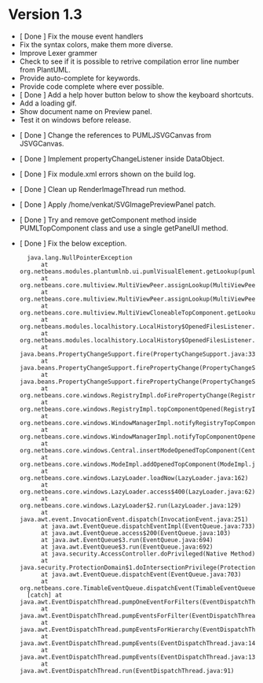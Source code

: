 Version 1.3
============

- [ Done ] Fix the mouse event handlers
- Fix the syntax colors, make them more diverse.
- Improve Lexer grammer
- Check to see if it is possible to retrive compilation error line number from PlantUML.
- Provide auto-complete for keywords.
- Provide code complete where ever possible.
- [ Done ] Add a help hover button below to show the keyboard shortcuts.
- Add a loading gif.
- Show document name on Preview panel.
- Test it on windows before release.
 

+ [ Done ] Change the references to PUMLJSVGCanvas from JSVGCanvas.
+ [ Done ] Implement propertyChangeListener inside DataObject.
+ [ Done ] Fix module.xml errors shown on the build log.
+ [ Done ] Clean up RenderImageThread run method.
+ [ Done ] Apply /home/venkat/SVGImagePreviewPanel patch.
+ [ Done ] Try and remove getComponent method inside PUMLTopComponent class and use a single getPanelUI method.

+ [ Done ] Fix the below exception.

        java.lang.NullPointerException
            at org.netbeans.modules.plantumlnb.ui.pumlVisualElement.getLookup(pumlVisualElement.java:75)
            at org.netbeans.core.multiview.MultiViewPeer.assignLookup(MultiViewPeer.java:242)
            at org.netbeans.core.multiview.MultiViewPeer.assignLookup(MultiViewPeer.java:256)
            at org.netbeans.core.multiview.MultiViewCloneableTopComponent.getLookup(MultiViewCloneableTopComponent.java:118)
            at org.netbeans.modules.localhistory.LocalHistory$OpenedFilesListener.handleTCFiles(LocalHistory.java:535)
            at org.netbeans.modules.localhistory.LocalHistory$OpenedFilesListener.propertyChange(LocalHistory.java:464)
            at java.beans.PropertyChangeSupport.fire(PropertyChangeSupport.java:335)
            at java.beans.PropertyChangeSupport.firePropertyChange(PropertyChangeSupport.java:327)
            at java.beans.PropertyChangeSupport.firePropertyChange(PropertyChangeSupport.java:263)
            at org.netbeans.core.windows.RegistryImpl.doFirePropertyChange(RegistryImpl.java:329)
            at org.netbeans.core.windows.RegistryImpl.topComponentOpened(RegistryImpl.java:187)
            at org.netbeans.core.windows.WindowManagerImpl.notifyRegistryTopComponentOpened(WindowManagerImpl.java:1183)
            at org.netbeans.core.windows.WindowManagerImpl.notifyTopComponentOpened(WindowManagerImpl.java:1151)
            at org.netbeans.core.windows.Central.insertModeOpenedTopComponent(Central.java:841)
            at org.netbeans.core.windows.ModeImpl.addOpenedTopComponent(ModeImpl.java:362)
            at org.netbeans.core.windows.LazyLoader.loadNow(LazyLoader.java:162)
            at org.netbeans.core.windows.LazyLoader.access$400(LazyLoader.java:62)
            at org.netbeans.core.windows.LazyLoader$2.run(LazyLoader.java:129)
            at java.awt.event.InvocationEvent.dispatch(InvocationEvent.java:251)
            at java.awt.EventQueue.dispatchEventImpl(EventQueue.java:733)
            at java.awt.EventQueue.access$200(EventQueue.java:103)
            at java.awt.EventQueue$3.run(EventQueue.java:694)
            at java.awt.EventQueue$3.run(EventQueue.java:692)
            at java.security.AccessController.doPrivileged(Native Method)
            at java.security.ProtectionDomain$1.doIntersectionPrivilege(ProtectionDomain.java:76)
            at java.awt.EventQueue.dispatchEvent(EventQueue.java:703)
            at org.netbeans.core.TimableEventQueue.dispatchEvent(TimableEventQueue.java:159)
        [catch] at java.awt.EventDispatchThread.pumpOneEventForFilters(EventDispatchThread.java:242)
            at java.awt.EventDispatchThread.pumpEventsForFilter(EventDispatchThread.java:161)
            at java.awt.EventDispatchThread.pumpEventsForHierarchy(EventDispatchThread.java:150)
            at java.awt.EventDispatchThread.pumpEvents(EventDispatchThread.java:146)
            at java.awt.EventDispatchThread.pumpEvents(EventDispatchThread.java:138)
            at java.awt.EventDispatchThread.run(EventDispatchThread.java:91)

